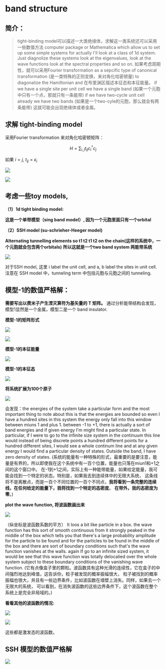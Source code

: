 # band structure
## 简介：
> tight-binding model可以描述一大类绝缘体，求解这一类系统还可以采用一些数值方法
> computer package or Mathematica which allow us to set up some simple systems
> for actually I'll look at a class of 1d system. Just diagnolize these systems look at
> the eigenvalues, look at the wave functions look at the spectral properties and so on.
> 如果考虑周期性，就可以采用Fourier transformation as a sepcific type of canonical transformation (是一类特殊的正则变换，来对角化哈密顿量)
> to diagonalize the Hamiltonian and 在布里渊区描述本征态和本征能量。
> if we have a single site per unit cell we have a single band (如果一个元胞中只有一个点，那就只有一条能带)
> if we have two-cycle unit cell already we have two bands (如果是一个two-cyle的元胞，那么就会有两条能带)
> 这就可能会出现绝缘体或者金属。

## 求解 tight-binding model
采用Fourier transformation 来对角化哈密顿矩阵：

$$ H = \sum_{i,j}t_{ij}c_i^{\dagger}c_j$$

如果 $i=j$, $t_{ij} = \epsilon_i$

![](https://github.com/yangyuan16/Literatures_reading/blob/main/strong_correlated_electrons/figs/band-structure/hamitonian_1.png)

![](https://github.com/yangyuan16/Literatures_reading/blob/main/strong_correlated_electrons/figs/band-structure/hamitonian_2.png)

## 考虑一些toy models, 

**（1）1d tight binding model:**

**这是一个单带模型（sing band model）, 因为一个元胞里面只有一个orbital**

**（2）SSH model (su-schrieher-Heeger model)**

**Alternating tunnelling elements so t1 t2 t1 t2 on the chain(这样的系统中，一个元胞就会包含两个orbitals)**
**所以这就是一个two band system 两能带系统**

![](https://github.com/yangyuan16/Literatures_reading/blob/main/strong_correlated_electrons/figs/band-structure/hamitonian_3.png)

对于SSH model, 这里 i label the unit cell, and a, b label the sites in unit cell. 
注意在 SSH model 中，tunneling term 中包括元胞与元胞之间的 tunneling. 

## 模型-1的数值严格解：

**需要写出以费米子产生湮灭算符为基矢量的 T 矩阵。**
通过分析能带结构会发现，模型1显然是一个金属，模型二是一个 band insulator. 

**模型-1的矩阵形式**

![](https://github.com/yangyuan16/Literatures_reading/blob/main/strong_correlated_electrons/figs/band-structure/hamitonian_4.png)

![](https://github.com/yangyuan16/Literatures_reading/blob/main/strong_correlated_electrons/figs/band-structure/hamitonian_5.png)

**模型-1的本征能量**

![](https://github.com/yangyuan16/Literatures_reading/blob/main/strong_correlated_electrons/figs/band-structure/hamitonian_6.png)

**模型-1的本征态**

![](https://github.com/yangyuan16/Literatures_reading/blob/main/strong_correlated_electrons/figs/band-structure/hamitonian_7.png)

**将系统扩展为100个原子**

![](https://github.com/yangyuan16/Literatures_reading/blob/main/strong_correlated_electrons/figs/band-structure/hamitonian_8.png)

会发现：the energies of the system take a particular form and the most important thing to note about this is that the 
energies are bounded so even I have a hundred sites in this system the energy only fall into this window between miuns 1 
and plus 1.  between -1 to +1, there is actually a sort of band energies and if given energy I'm might find a particular
state. In particular, if I were to go to the infinite size system in the continuum this line would instead of being discrete 
points a hundred different points for a hundred different sites, I would see a whole continum line and at any given energy
I would find a particular density of states. Outside the band, I have zero density of states. 
(系统的能量有一种特殊的形式，最重要的是要注意，能量是有界的，所以即使我在这个系统中有一百个位置，能量也只落在miun1和+1之间的这个窗口中。
在-1到+1之间，实际上有一种能带能量，如果给定能量，我可能会找到一个特定的状态。特别是，如果我去到连续体中的无限大系统，
这条线将不是离散点，而是一百个不同位置的一百个不同点，**我将看到一条完整的连续线，在任何给定的能量下，我将找到一个特定的态密度**。
**在带外，我的态密度为零**。)

**plot the wave function, 将波函数画出来**

![](https://github.com/yangyuan16/Literatures_reading/blob/main/strong_correlated_electrons/figs/band-structure/hamitonian_9.png)

（纵坐标是波函数系数的平方）
It loos a bit like particle in a box. the wave function has this sort of smooth continuous from it strongly peaked in 
the middle of the box which tells you that there's a large probability amplitude for the particle to be found and for 
the particles to be found in the middle of the box and there are sort of boundary conditions such that's the wave function
vanishes at the walls. again If go to an infinite sized system, it would be see that this wave function was totally
delocalied over the whole system subject to these boundary conditions of the vanishing wave function.
(它有点像盒子里的颗粒。波函数具有这种光滑的连续性，它在盒子的中间强烈地达到峰值，这告诉你，粒子被发现的概率振幅很大，
粒子被找到的概率振幅也很大，并且有一些边界条件，比如波函数在墙壁上消失。同样，如果去一个无限大的系统，
可以看到，在消失波函数的这些边界条件下，这个波函数在整个系统上是完全非局域的。)

**看看其他的波函数的情况:**

![](https://github.com/yangyuan16/Literatures_reading/blob/main/strong_correlated_electrons/figs/band-structure/hamitonian_10.png)

![](https://github.com/yangyuan16/Literatures_reading/blob/main/strong_correlated_electrons/figs/band-structure/hamitonian_11.png)

这些都是激发态的波函数。

## SSH 模型的数值严格解

![](https://github.com/yangyuan16/Literatures_reading/blob/main/strong_correlated_electrons/figs/band-structure/hamitonian_12.png)
